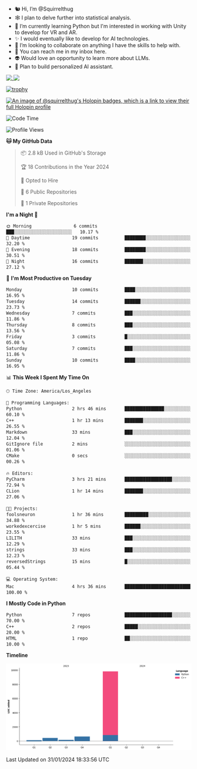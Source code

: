- 🐿️ Hi, I’m @Squirrelthug
- 🕸️ I plan to delve further into statistical analysis.
- 🐍 I’m currently learning Python but I'm interested in working with Unity to develop for VR and AR.
- ✨ I would eventually like to develop for AI technologies.
- 🎃 I’m looking to collaborate on anything I have the skills to help with.
- 🔮 You can reach me in my inbox here.
- 👽 Would love an opportunity to learn more about LLMs.
- 🤖 Plan to build personalized AI assistant.
<p></p>



<a href="https://github.com/anuraghazra/github-readme-stats">
  <img align="top" src="https://github-readme-stats.vercel.app/api?username=squirrelthug&show_icons=true&theme=darcula" />
</a>
<a href="https://git.io/streak-stats">
  <img align="top" src="https://streak-stats.demolab.com/?user=squirrelthug&theme=dark" />
</a>

[![trophy](https://github-profile-trophy.vercel.app/?username=squirrelthug&theme=darkhub)](https://github.com/ryo-ma/github-profile-trophy)

[![An image of @squirrelthug's Holopin badges, which is a link to view their full Holopin profile](https://holopin.me/squirrelthug)](https://holopin.io/@squirrelthug)


<!--START_SECTION:waka-->
![Code Time](http://img.shields.io/badge/Code%20Time-9%20hrs%2056%20mins-blue)

![Profile Views](http://img.shields.io/badge/Profile%20Views-0-blue)

**🐱 My GitHub Data** 

> 📦 2.8 kB Used in GitHub's Storage 
 > 
> 🏆 18 Contributions in the Year 2024
 > 
> 💼 Opted to Hire
 > 
> 📜 6 Public Repositories 
 > 
> 🔑 1 Private Repositories 
 > 
**I'm a Night 🦉** 

```text
🌞 Morning                6 commits           ███░░░░░░░░░░░░░░░░░░░░░░   10.17 % 
🌆 Daytime                19 commits          ████████░░░░░░░░░░░░░░░░░   32.20 % 
🌃 Evening                18 commits          ████████░░░░░░░░░░░░░░░░░   30.51 % 
🌙 Night                  16 commits          ███████░░░░░░░░░░░░░░░░░░   27.12 % 
```
📅 **I'm Most Productive on Tuesday** 

```text
Monday                   10 commits          ████░░░░░░░░░░░░░░░░░░░░░   16.95 % 
Tuesday                  14 commits          ██████░░░░░░░░░░░░░░░░░░░   23.73 % 
Wednesday                7 commits           ███░░░░░░░░░░░░░░░░░░░░░░   11.86 % 
Thursday                 8 commits           ███░░░░░░░░░░░░░░░░░░░░░░   13.56 % 
Friday                   3 commits           █░░░░░░░░░░░░░░░░░░░░░░░░   05.08 % 
Saturday                 7 commits           ███░░░░░░░░░░░░░░░░░░░░░░   11.86 % 
Sunday                   10 commits          ████░░░░░░░░░░░░░░░░░░░░░   16.95 % 
```


📊 **This Week I Spent My Time On** 

```text
🕑︎ Time Zone: America/Los_Angeles

💬 Programming Languages: 
Python                   2 hrs 46 mins       ███████████████░░░░░░░░░░   60.10 % 
C++                      1 hr 13 mins        ███████░░░░░░░░░░░░░░░░░░   26.55 % 
Markdown                 33 mins             ███░░░░░░░░░░░░░░░░░░░░░░   12.04 % 
GitIgnore file           2 mins              ░░░░░░░░░░░░░░░░░░░░░░░░░   01.06 % 
CMake                    0 secs              ░░░░░░░░░░░░░░░░░░░░░░░░░   00.26 % 

🔥 Editors: 
PyCharm                  3 hrs 21 mins       ██████████████████░░░░░░░   72.94 % 
CLion                    1 hr 14 mins        ███████░░░░░░░░░░░░░░░░░░   27.06 % 

🐱‍💻 Projects: 
foolsneuron              1 hr 36 mins        █████████░░░░░░░░░░░░░░░░   34.88 % 
workedexcercise          1 hr 5 mins         ██████░░░░░░░░░░░░░░░░░░░   23.55 % 
LILITH                   33 mins             ███░░░░░░░░░░░░░░░░░░░░░░   12.29 % 
strings                  33 mins             ███░░░░░░░░░░░░░░░░░░░░░░   12.23 % 
reversedStrings          15 mins             █░░░░░░░░░░░░░░░░░░░░░░░░   05.44 % 

💻 Operating System: 
Mac                      4 hrs 36 mins       █████████████████████████   100.00 % 
```

**I Mostly Code in Python** 

```text
Python                   7 repos             ██████████████████░░░░░░░   70.00 % 
C++                      2 repos             █████░░░░░░░░░░░░░░░░░░░░   20.00 % 
HTML                     1 repo              ██░░░░░░░░░░░░░░░░░░░░░░░   10.00 % 
```



**Timeline**

![Lines of Code chart](https://raw.githubusercontent.com/Squirrelthug/Squirrelthug/main/assets/bar_graph.png)


 Last Updated on 31/01/2024 18:33:56 UTC
<!--END_SECTION:waka-->

